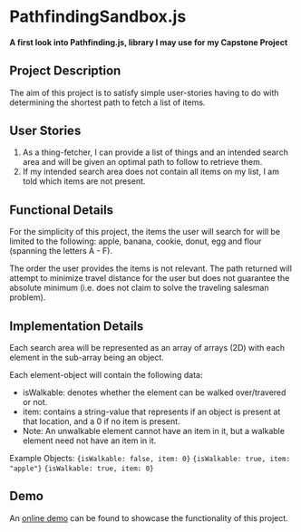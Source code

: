 PathfindingSandbox.js
==============
#### A first look into Pathfinding.js, library I may use for my Capstone Project ####

Project Description
------------

The aim of this project is to satisfy simple user-stories having to do with determining the shortest
path to fetch a list of items.

User Stories
------
1. As a thing-fetcher, I can provide a list of things and an intended search area and will be given
an optimal path to follow to retrieve them.
2. If my intended search area does not contain all items on my list, I am told which items are not
present.

Functional Details
------
For the simplicity of this project, the items the user will search for will be limited to the following:
apple, banana, cookie, donut, egg and flour (spanning the letters A - F).

The order the user provides the items is not relevant. The path returned will attempt to minimize travel
distance for the user but does not guarantee the absolute minimum (i.e. does not claim to solve the
traveling salesman problem).

Implementation Details
------
Each search area will be represented as an array of arrays (2D) with each element in the sub-array being
an object.

Each element-object will contain the following data:
* isWalkable: denotes whether the element can be walked over/travered or not.
* item: contains a string-value that represents if an object is present at that location, and a 0 if
no item is present.
* Note: An unwalkable element cannot have an item in it, but a walkable element need not have an item
in it.

Example Objects:
```{isWalkable: false, item: 0}```
```{isWalkable: true, item: "apple"}```
```{isWalkable: true, item: 0}```

Demo
------

An [online demo](http://www.google.com) can be found to showcase the functionality of this project.
